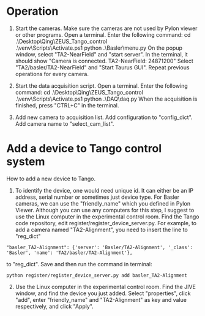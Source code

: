 # Operation

1. Start the cameras.
   Make sure the cameras are not used by Pylon viewer or other programs.
   Open a terminal. Enter the following command:
   cd .\Desktop\Qing\ZEUS_Tango_control\
   .\venv\Scripts\Activate.ps1
   python .\Basler\menu.py
   On the popup window, select "TA2-NearField" and "start server". In the terminal, it should show
   "Camera is connected. TA2-NearField: 24871200"
   Select "TA2/basler/TA2-NearField" and "Start Taurus GUI".
   Repeat previous operations for every camera.

2. Start the data acquisition script.
   Open a terminal. Enter the following command:
   cd .\Desktop\Qing\ZEUS_Tango_control\
   .\venv\Scripts\Activate.ps1
   python .\DAQ\daq.py
   When the acquisition is finished, press "CTRL+C" in the terminal.

3. Add new camera to acquisition list.
   Add configuration to "config_dict". Add camera name to "select_cam_list".

# Add a device to Tango control system

How to add a new device to Tango.

1. To identify the device, one would need unique id. It can either be an IP address, serial number or sometimes just device type. For Basler cameras, we can use the "friendly_name" which you defined in Pylon Viewer. Although you can use any computers for this step, I suggest to use the Linux computer in the experimental control room. Find the Tango code repository, edit register/register_device_server.py. For example, to add a camera named "TA2-Alignment", you need to insert the line to "reg_dict"

```
"basler_TA2-Alignment": {'server': 'Basler/TA2-Alignment', '_class': 'Basler', 'name': 'TA2/basler/TA2-Alignment'},
```

to "reg_dict". Save and then run the command in terminal:

```
python register/register_device_server.py add basler_TA2-Alignment
```

2. Use the Linux computer in the experimental control room. Find the JIVE window, and find the device you just added. Select "properties", click "add", enter "friendly_name" and "TA2-Alignment" as key and value respectively, and click "Apply".

